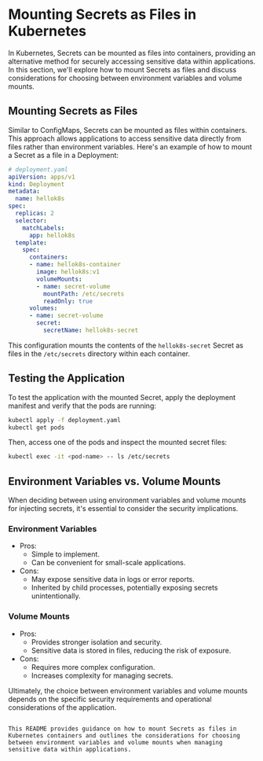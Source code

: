 # Mounting Secrets as Files in Kubernetes

In Kubernetes, Secrets can be mounted as files into containers, providing an alternative method for securely accessing sensitive data within applications. In this section, we'll explore how to mount Secrets as files and discuss considerations for choosing between environment variables and volume mounts.

## Mounting Secrets as Files
Similar to ConfigMaps, Secrets can be mounted as files within containers. This approach allows applications to access sensitive data directly from files rather than environment variables. Here's an example of how to mount a Secret as a file in a Deployment:

```yaml
# deployment.yaml
apiVersion: apps/v1
kind: Deployment
metadata:
  name: hellok8s
spec:
  replicas: 2
  selector:
    matchLabels:
      app: hellok8s
  template:
    spec:
      containers:
      - name: hellok8s-container
        image: hellok8s:v1
        volumeMounts:
        - name: secret-volume
          mountPath: /etc/secrets
          readOnly: true
      volumes:
      - name: secret-volume
        secret:
          secretName: hellok8s-secret
```

This configuration mounts the contents of the `hellok8s-secret` Secret as files in the `/etc/secrets` directory within each container.

## Testing the Application
To test the application with the mounted Secret, apply the deployment manifest and verify that the pods are running:

```bash
kubectl apply -f deployment.yaml
kubectl get pods
```

Then, access one of the pods and inspect the mounted secret files:

```bash
kubectl exec -it <pod-name> -- ls /etc/secrets
```

## Environment Variables vs. Volume Mounts
When deciding between using environment variables and volume mounts for injecting secrets, it's essential to consider the security implications.

### Environment Variables
- Pros:
  - Simple to implement.
  - Can be convenient for small-scale applications.
- Cons:
  - May expose sensitive data in logs or error reports.
  - Inherited by child processes, potentially exposing secrets unintentionally.

### Volume Mounts
- Pros:
  - Provides stronger isolation and security.
  - Sensitive data is stored in files, reducing the risk of exposure.
- Cons:
  - Requires more complex configuration.
  - Increases complexity for managing secrets.

Ultimately, the choice between environment variables and volume mounts depends on the specific security requirements and operational considerations of the application.

```

This README provides guidance on how to mount Secrets as files in Kubernetes containers and outlines the considerations for choosing between environment variables and volume mounts when managing sensitive data within applications.